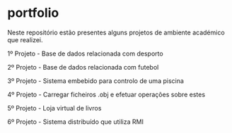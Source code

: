 # portfolio

Neste repositório estão presentes alguns projetos de ambiente académico que realizei.

1º Projeto - Base de dados relacionada com desporto

2º Projeto - Base de dados relacionada com futebol

3º Projeto - Sistema embebido para controlo de uma piscina

4º Projeto - Carregar ficheiros .obj e efetuar operações sobre estes

5º Projeto - Loja virtual de livros

6º Projeto - Sistema distribuído que utiliza RMI
